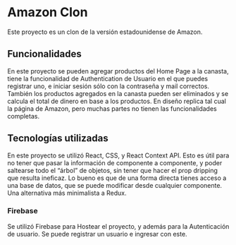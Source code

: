 # Amazon Clon
Este proyecto es un clon de la versión estadounidense de Amazon. 
## Funcionalidades
En este proyecto se pueden agregar productos del Home Page a la canasta, tiene la funcionalidad de Authentication de Usuario en el que puedes registrar uno, e iniciar sesión sólo con la contraseña y mail correctos. También los productos agregados en la canasta pueden ser eliminados y se calcula el total de dinero en base a los productos.
En diseño replica tal cual la página de Amazon, pero muchas partes no tienen las funcionalidades completas.
## Tecnologías utilizadas
En este proyecto se utilizó React, CSS, y React Context API. Esto es útil para no tener que pasar la información de componente a componente, y poder saltearse todo el “árbol” de objetos, sin tener que hacer el prop dripping que resulta ineficaz. Lo bueno es que de una forma directa tienes acceso a una base de datos, que se puede modificar desde cualquier componente. Una alternativa más minimalista a Redux.
### Firebase
Se utilizó Firebase para Hostear el proyecto, y además para la Autenticación de usuario. Se puede registrar un usuario e ingresar con este.
